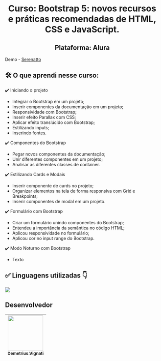<h1 align="center">Curso: Bootstrap 5: novos recursos e práticas recomendadas de HTML, CSS e JavaScript.</h1>
<h2 align="center">Plataforma: Alura</h2>

Demo - [Serenatto](https://google.com/)

<!-- <img width="960" alt="Imagem do site" src="https://github.com/demetriusvas/robotron-2000/blob/77ae8d47575f760ee186c18de86bcb9796d18995/img/screenshot-robotron-2000.png"> -->

## 🛠️ O que aprendi nesse curso:

:heavy_check_mark: Iniciando o projeto
* Integrar o Bootstrap em um projeto;
* Inserir componentes da documentação em um projeto;
* Responsividade com Bootstrap;
* Inserir efeito Parallax com CSS;
* Aplicar efeito translúcido com Bootstrap;
* Estilizando inputs;
* Inserindo fontes.

:heavy_check_mark: Componentes do Bootstrap
* Pegar novos componentes da documentação;
* Unir diferentes componentes em um projeto;
* Analisar as diferentes classes de container.

:heavy_check_mark: Estilizando Cards e Modais
* Inserir componente de cards no projeto;
* Organizar elementos na tela de forma responsiva com Grid e Breakpoints;
* Inserir componentes de modal em um projeto.

:heavy_check_mark: Formulário com Bootstrap
* Criar um formulário unindo componentes do Bootstrap;
* Entendeu a importância da semântica no código HTML;
* Aplicou responsividade no formulário;
* Aplicou cor no input range do Bootstrap.

:heavy_check_mark: Modo Noturno com Bootstrap
* Texto




## ✅ Linguagens utilizadas 👇

<p align="left">
  <a href="#">
    <img src="https://skillicons.dev/icons?i=html,css,bootstrap" />
  </a>
</p>



## Desenvolvedor

| [<img src="https://avatars.githubusercontent.com/u/22012261?s=400&v=4" width=115><br><sub>Demetrius Vignati</sub>](https://github.com/demetriusvas) |
| :---: |
